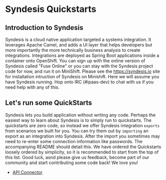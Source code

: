 # Syndesis Quickstarts

## Introduction to Syndesis

Syndesis is a cloud native application targeted a systems integration. It leverages Apache Camel, and adds a UI layer that helps developers but more importantly the more technically business analysis to create integrations. Integrations are deployed as Spring Boot applications inside a container onto OpenShift. You can sign up with the online version of Syndesis called "Fuse Online" or you can stay with the Syndesis project code for now, and run it on MiniShift. Please see the https://syndesis.io site for installation intruction of Syndesis on Minishift. Here we will assume you have Syndesis running. Hop onto IRC (#ipaas-dev) to chat with us if you need help with any of this.

## Let's run some QuickStarts

Syndesis lets you build application without writing any code. Perhaps the easiest way to learn about Syndesis is to simply run to quickstarts. The quickstarts are zero code, so instead we offer Syndesis integration `exports` from scenarios we built for you. You can try them out by `importing` an export as an integration into Syndesis. After the import you sometimes may need to re-enter some connection information like passwords. The accompanying README should detail this. We have ordered the Quickstarts loosely ordered by simplicity, so it is recommended to start from the top of this list. Good luck, asnd please give us feedback, become part of our community and start contributing some code back! We love you!

  * [API Connector](api-connector/README.md)
